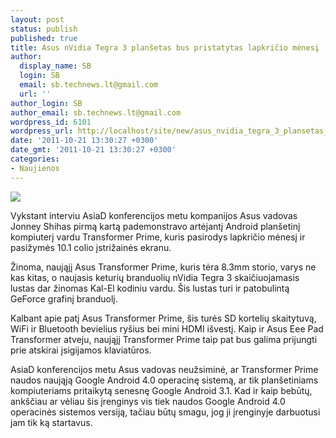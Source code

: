 ```yaml
---
layout: post
status: publish
published: true
title: Asus nVidia Tegra 3 planšetas bus pristatytas lapkričio mėnesį
author:
  display_name: SB
  login: SB
  email: sb.technews.lt@gmail.com
  url: ''
author_login: SB
author_email: sb.technews.lt@gmail.com
wordpress_id: 6101
wordpress_url: http://localhost/site/new/asus_nvidia_tegra_3_plansetas_bus_pristatytas_lapkricio_menesi/
date: '2011-10-21 13:30:27 +0300'
date_gmt: '2011-10-21 13:30:27 +0300'
categories:
- Naujienos
---
```

<div class="imgright"><img src="http://technews.lt/upload/asuseeepadtransformer01-575x508.jpg"  /></div>
<p>Vykstant interviu AsiaD konferencijos metu kompanijos Asus vadovas Jonney Shihas pirmą kartą pademonstravo artėjantį Android planšetinį kompiuterį vardu Transformer Prime, kuris pasirodys lapkričio mėnesį ir pasižymės 10.1 colio įstrižainės ekranu.</p>
<p>Žinoma, naująjį Asus Transformer Prime, kuris tėra 8.3mm storio, varys ne kas kitas, o naujasis keturių branduolių nVidia Tegra 3 skaičiuojamasis lustas dar žinomas Kal-El kodiniu vardu. Šis lustas turi ir patobulintą GeForce grafinį branduolį.</p>
<p>Kalbant apie patį Asus Transformer Prime, šis turės SD kortelių skaitytuvą, WiFi ir Bluetooth bevielius ryšius bei mini HDMI išvestį. Kaip ir Asus Eee Pad Transformer atveju, naująjį Transformer Prime taip pat bus galima prijungti prie atskirai įsigijamos klaviatūros.</p>
<p>AsiaD konferencijos metu Asus vadovas neužsiminė, ar Transformer Prime naudos naująją Google Android 4.0 operacinę sistemą, ar tik planšetiniams kompiuteriams pritaikytą senesnę Google Android 3.1. Kad ir kaip bebūtų, ankščiau ar vėliau šis įrenginys vis tiek naudos Google Android 4.0 operacinės sistemos versiją, tačiau būtų smagu, jog ji įrenginyje darbuotusi jam tik ką startavus.</p>
